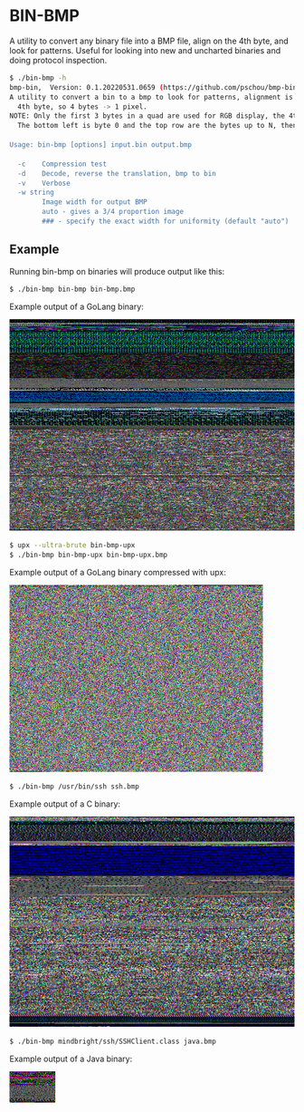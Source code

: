 # BIN-BMP

A utility to convert any binary file into a BMP file, align on the 4th byte,
and look for patterns.   Useful for looking into new and uncharted binaries and
doing protocol inspection.


```bash
$ ./bin-bmp -h
bmp-bin,  Version: 0.1.20220531.0659 (https://github.com/pschou/bmp-bin)
A utility to convert a bin to a bmp to look for patterns, alignment is done on every
  4th byte, so 4 bytes -> 1 pixel.
NOTE: Only the first 3 bytes in a quad are used for RGB display, the 4th is omitted.
  The bottom left is byte 0 and the top row are the bytes up to N, then filled with 0s'.

Usage: bin-bmp [options] input.bin output.bmp

  -c    Compression test
  -d    Decode, reverse the translation, bmp to bin
  -v    Verbose
  -w string
        Image width for output BMP
        auto - gives a 3/4 proportion image
        ### - specify the exact width for uniformity (default "auto")
```

## Example
Running bin-bmp on binaries will produce output like this:

```bash
$ ./bin-bmp bin-bmp bin-bmp.bmp
```

Example output of a GoLang binary:

![output](bin-bmp.bmp)

```bash
$ upx --ultra-brute bin-bmp-upx
$ ./bin-bmp bin-bmp-upx bin-bmp-upx.bmp
```

Example output of a GoLang binary compressed with upx:

![output](bin-bmp-upx.bmp)


```bash
$ ./bin-bmp /usr/bin/ssh ssh.bmp
```

Example output of a C binary:

![output](ssh.bmp)

```bash
$ ./bin-bmp mindbright/ssh/SSHClient.class java.bmp
```

Example output of a Java binary:

![output](java.bmp)
